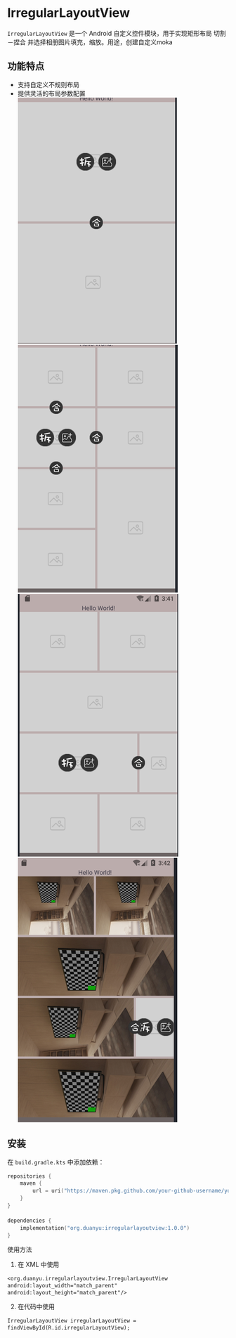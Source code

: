 # IrregularLayoutView

`IrregularLayoutView` 是一个 Android 自定义控件模块，用于实现矩形布局 切割－捏合 并选择相册图片填充，缩放。用途，创建自定义moka

## 功能特点
- 支持自定义不规则布局
- 提供灵活的布局参数配置
![img.png](img.png)
![img_1.png](img_1.png)
![img_2.png](img_2.png)
![img_3.png](img_3.png)
## 安装
在 `build.gradle.kts` 中添加依赖：
```kotlin
repositories {
    maven {
        url = uri("https://maven.pkg.github.com/your-github-username/your-repo-name")
    }
}

dependencies {
    implementation("org.duanyu:irregularlayoutview:1.0.0")
}
```

使用方法
1. 在 XML 中使用
```
<org.duanyu.irregularlayoutview.IrregularLayoutView
android:layout_width="match_parent"
android:layout_height="match_parent"/>
```
2. 在代码中使用
```
IrregularLayoutView irregularLayoutView = findViewById(R.id.irregularLayoutView);
```